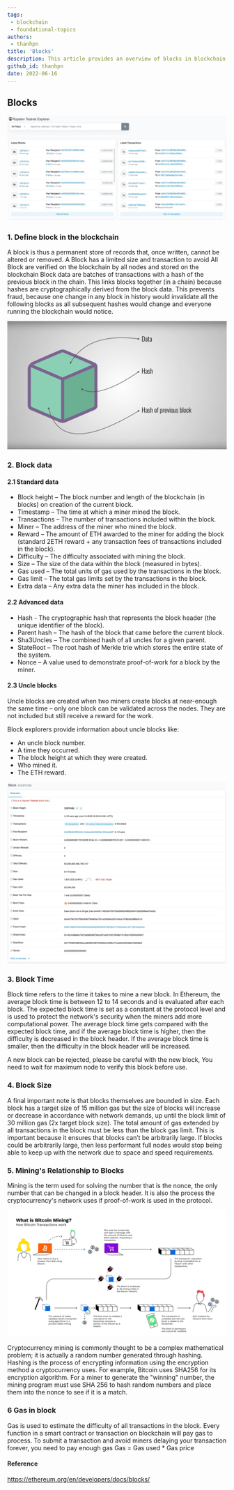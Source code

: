 ```yaml
---
tags: 
 - blockchain
 - foundational-topics
authors: 
 - thanhpn
title: 'Blocks'
description: This article provides an overview of blocks in blockchain technology, including their structure, types, and how they work.
github_id: thanhpn
date: 2022-06-16
---
```


## Blocks

![](assets/blocks_lzrylgx.webp)

### 1. Define block in the blockchain

A block is thus a permanent store of records that, once written, cannot be altered or removed. A Block has a limited size and transaction to avoid All Block are verified on the blockchain by all nodes and stored on the blockchain Block data are batches of transactions with a hash of the previous block in the chain. This links blocks together (in a chain) because hashes are cryptographically derived from the block data. This prevents fraud, because one change in any block in history would invalidate all the following blocks as all subsequent hashes would change and everyone running the blockchain would notice.

![](assets/blocks_svihd1p.webp)

### 2. Block data

#### 2.1 Standard data

- Block height – The block number and length of the blockchain (in blocks) on creation of the current block.
- Timestamp – The time at which a miner mined the block.
- Transactions – The number of transactions included within the block.
- Miner – The address of the miner who mined the block.
- Reward – The amount of ETH awarded to the miner for adding the block (standard 2ETH reward + any transaction fees of transactions included in the block).
- Difficulty – The difficulty associated with mining the block.
- Size – The size of the data within the block (measured in bytes).
- Gas used – The total units of gas used by the transactions in the block.
- Gas limit – The total gas limits set by the transactions in the block.
- Extra data – Any extra data the miner has included in the block.

#### 2.2 Advanced data

- Hash - The cryptographic hash that represents the block header (the unique identifier of the block).
- Parent hash – The hash of the block that came before the current block.
- Sha3Uncles – The combined hash of all uncles for a given parent.
- StateRoot – The root hash of Merkle trie which stores the entire state of the system.
- Nonce – A value used to demonstrate proof-of-work for a block by the miner.

#### 2.3 Uncle blocks

Uncle blocks are created when two miners create blocks at near-enough the same time – only one block can be validated across the nodes. They are not included but still receive a reward for the work.

Block explorers provide information about uncle blocks like:

- An uncle block number.
- A time they occurred.
- The block height at which they were created.
- Who mined it.
- The ETH reward.

![](assets/blocks_eqhpghw.webp)

### 3. Block Time

Block time refers to the time it takes to mine a new block. In Ethereum, the average block time is between 12 to 14 seconds and is evaluated after each block. The expected block time is set as a constant at the protocol level and is used to protect the network's security when the miners add more computational power. The average block time gets compared with the expected block time, and if the average block time is higher, then the difficulty is decreased in the block header. If the average block time is smaller, then the difficulty in the block header will be increased.

A new block can be rejected, please be careful with the new block, You need to wait for maximum node to verify this block before use.

### 4. Block Size

A final important note is that blocks themselves are bounded in size. Each block has a target size of 15 million gas but the size of blocks will increase or decrease in accordance with network demands, up until the block limit of 30 million gas (2x target block size). The total amount of gas extended by all transactions in the block must be less than the block gas limit. This is important because it ensures that blocks can’t be arbitrarily large. If blocks could be arbitrarily large, then less performant full nodes would stop being able to keep up with the network due to space and speed requirements.

### 5. Mining's Relationship to Blocks

Mining is the term used for solving the number that is the nonce, the only number that can be changed in a block header. It is also the process the cryptocurrency's network uses if proof-of-work is used in the protocol.

![](assets/blocks_qi5jtrd.png.webp)

Cryptocurrency mining is commonly thought to be a complex mathematical problem; it is actually a random number generated through hashing. Hashing is the process of encrypting information using the encryption method a cryptocurrency uses. For example, Bitcoin uses SHA256 for its encryption algorithm. For a miner to generate the "winning" number, the mining program must use SHA 256 to hash random numbers and place them into the nonce to see if it is a match.

### 6 Gas in block

Gas is used to estimate the difficulty of all transactions in the block. Every function in a smart contract or transaction on blockchain will pay gas to process. To submit a transaction and avoid miners delaying your transaction forever, you need to pay enough gas Gas = Gas used \* Gas ​​price

#### Reference

https://ethereum.org/en/developers/docs/blocks/
